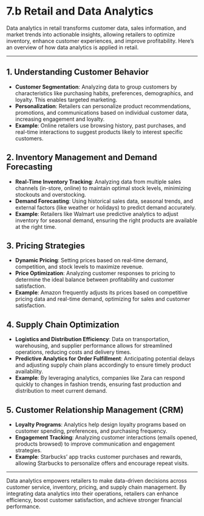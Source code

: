 # 7.b Retail and Data Analytics

Data analytics in retail transforms customer data, sales information, and market trends into actionable insights, allowing retailers to optimize inventory, enhance customer experiences, and improve profitability. Here’s an overview of how data analytics is applied in retail.

---

## 1. **Understanding Customer Behavior**
   - **Customer Segmentation**: Analyzing data to group customers by characteristics like purchasing habits, preferences, demographics, and loyalty. This enables targeted marketing.
   - **Personalization**: Retailers can personalize product recommendations, promotions, and communications based on individual customer data, increasing engagement and loyalty.
   - **Example**: Online retailers use browsing history, past purchases, and real-time interactions to suggest products likely to interest specific customers.

## 2. **Inventory Management and Demand Forecasting**
   - **Real-Time Inventory Tracking**: Analyzing data from multiple sales channels (in-store, online) to maintain optimal stock levels, minimizing stockouts and overstocking.
   - **Demand Forecasting**: Using historical sales data, seasonal trends, and external factors (like weather or holidays) to predict demand accurately.
   - **Example**: Retailers like Walmart use predictive analytics to adjust inventory for seasonal demand, ensuring the right products are available at the right time.

## 3. **Pricing Strategies**
   - **Dynamic Pricing**: Setting prices based on real-time demand, competition, and stock levels to maximize revenue.
   - **Price Optimization**: Analyzing customer responses to pricing to determine the ideal balance between profitability and customer satisfaction.
   - **Example**: Amazon frequently adjusts its prices based on competitive pricing data and real-time demand, optimizing for sales and customer satisfaction.

## 4. **Supply Chain Optimization**
   - **Logistics and Distribution Efficiency**: Data on transportation, warehousing, and supplier performance allows for streamlined operations, reducing costs and delivery times.
   - **Predictive Analytics for Order Fulfillment**: Anticipating potential delays and adjusting supply chain plans accordingly to ensure timely product availability.
   - **Example**: By leveraging analytics, companies like Zara can respond quickly to changes in fashion trends, ensuring fast production and distribution to meet current demand.

## 5. **Customer Relationship Management (CRM)**
   - **Loyalty Programs**: Analytics help design loyalty programs based on customer spending, preferences, and purchasing frequency.
   - **Engagement Tracking**: Analyzing customer interactions (emails opened, products browsed) to improve communication and engagement strategies.
   - **Example**: Starbucks’ app tracks customer purchases and rewards, allowing Starbucks to personalize offers and encourage repeat visits.

---

Data analytics empowers retailers to make data-driven decisions across customer service, inventory, pricing, and supply chain management. By integrating data analytics into their operations, retailers can enhance efficiency, boost customer satisfaction, and achieve stronger financial performance.
